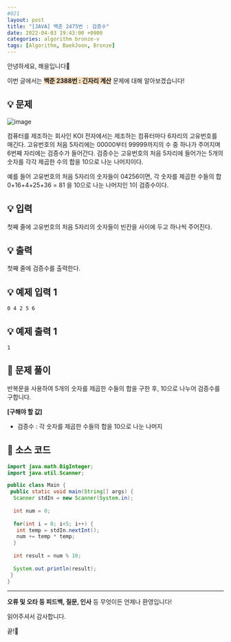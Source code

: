 ```yaml
---
#021
layout: post
title: "[JAVA] 백준 2475번 : 검증수"
date: 2022-04-03 19:43:00 +0900
categories: algorithm bronze-v
tags: [Algorithm, BaekJoon, Bronze]
---
```


안녕하세요, 해을입니다🦖

이번 글에서는 <span style="background-color:#f7ddbe">**백준 2388번 : 긴자리 계산**</span> 문제에 대해 알아보겠습니다!

## 💡 문제

![image](https://user-images.githubusercontent.com/39720852/163217744-6be8ee1e-f688-4d87-95f8-5744b6d1adae.png)

컴퓨터를 제조하는 회사인 KOI 전자에서는 제조하는 컴퓨터마다 6자리의 고유번호를 매긴다. 고유번호의 처음 5자리에는 00000부터 99999까지의 수 중 하나가 주어지며 6번째 자리에는 검증수가 들어간다. 검증수는 고유번호의 처음 5자리에 들어가는 5개의 숫자를 각각 제곱한 수의 합을 10으로 나눈 나머지이다.

예를 들어 고유번호의 처음 5자리의 숫자들이 04256이면, 각 숫자를 제곱한 수들의 합 0+16+4+25+36 = 81 을 10으로 나눈 나머지인 1이 검증수이다.

## 💡 입력

첫째 줄에 고유번호의 처음 5자리의 숫자들이 빈칸을 사이에 두고 하나씩 주어진다.

## 💡 출력

첫째 줄에 검증수를 출력한다.

## 💡 예제 입력 1

```
0 4 2 5 6
```

## 💡 예제 출력 1

```
1
```

## 🚩 문제 풀이

반복문을 사용하여 5개의 숫자를 제곱한 수들의 합을 구한 후, 10으로 나누어 검증수를 구합니다.

**[구해야 할 값]**

* 검증수 : 각 숫자를 제곱한 수들의 합을 10으로 나눈 나머지

## 🚩 소스 코드

``` java
import java.math.BigInteger;
import java.util.Scanner;

public class Main {
 public static void main(String[] args) {
  Scanner stdIn = new Scanner(System.in);
  
  int num = 0;
  
  for(int i = 0; i<5; i++) {
   int temp = stdIn.nextInt();
   num += temp * temp;
  }
  
  int result = num % 10;
  
  System.out.println(result);
 }
}
```

---

**오류 및 오타 등 피드백, 질문, 인사** 등 무엇이든 언제나 환영입니다!

읽어주셔서 감사합니다.

끝!🦕

